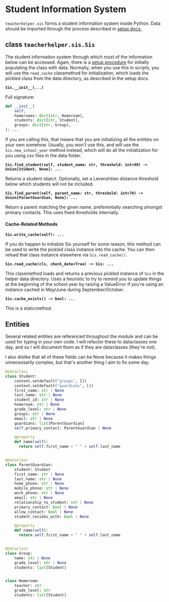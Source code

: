 # Student Information System

`teacherhelper.sis` forms a student information system inside Python. Data
should be imported through the process described in [setup docs.](../setup/)

## class `teacherhelper.sis.Sis`

The student information system through which most of the information below
can be accessed. Again, there is a [setup procedure](../setup) for initially
populating the class with data. Normally, when you use this in scripts, you
will use the `read_cache` classmethod for initialization, which loads the
pickled class from the data directory, as described in the setup docs.

**`Sis.__init__(...)`**

Full signature:

```python
def __init__(
    self,
    homerooms: dict[str, Homeroom],
    students: dict[str, Student],
    groups: dict[str, Group],
): ...
```

If you are calling this, that means that you are initializing all the entities
on your own somehow. Usually, you won't use this, and will use the
`Sis.new_school_year` method instead, which will do all the initialization for
you using csv files in the data folder.

**`Sis.find_student(self, student_name: str, threshold: int=90) -> Union[Student, None]: ...`**

Returns a student object. Optionally, set a Levenshtien distance threshold
below which students will not be included.

**`Sis.find_parent(self, parent_name: str, threshold: int=70) -> Union[ParentGuardian, None]: ...`**

Return a parent matching the given name, preferentially searching
amongst primary contacts. This uses fixed thresholds internally.

#### Cache-Related Methods

**`Sis.write_cache(self): ...`**

If you do happen to initialize Sis yourself for some reason, this method can
be used to write the pickled class instance into the cache. You can then
reload that class instance elsewhere via `Sis.read_cache()`.

**`Sis.read_cache(cls, check_date=True) -> Sis: ...`**

This classmethod loads and returns a previous pickled instance of `Sis`
in the helper data directory. Uses a heuristic to try to remind you to update
things at the beginning of the school year by raising a ValueError if you're
using an instance cached in May/June during September/October.

**`Sis.cache_exists() -> bool: ...`**

This is a staticmethod.

## Entities

Several related entities are referenced throughout the module and can be used
for typing in your own code. I will refactor these to dataclasses one day,
and so I will document them as if they are dataclasses (they're not).

I also dislike that all of these fields can be None because it makes things
unnecessarily complex, but that's another thing I aim to fix some day.

```python
@dataclass
class Student:
    context.setdefault("groups", [])
    context.setdefault("guardians", [])
    first_name: str | None
    last_name: str | None
    student_id: str | None
    homeroom: str | None
    grade_level: str | None
    groups: str | None
    email: str | None
    guardians: list[ParentGuardian]
    self.primary_contact: ParentGuardian | None

    @property
    def name(self):
      return self.first_name + " " + self.last_name


@dataclass
class ParentGuardian:
    student: Student
    first_name: str | None
    last_name: str | None
    home_phone: str | None
    mobile_phone: str | None
    work_phone: str | None
    email: str | None
    relationship_to_student: str | None
    primary_contact: bool | None
    allow_contact: bool | None
    student_resides_with: bool | None

    @property
    def name(self):
      return self.first_name + " " + self.last_name


@dataclass
class Group:
    name: str | None
    grade_level: str | None
    students: list[Student]


class Homeroom:
    teacher: str
    grade_level: str
    students: list[Student]

```
